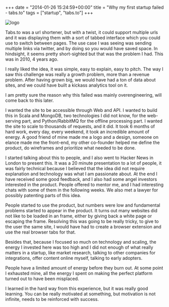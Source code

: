 +++
date = "2014-01-26 15:24:59+00:00"
title = "Why my first startup failed - tabs.to"
tags = ["startup", "tabs.to"]
+++


![logo](/attachments/logo.png "Tabs.to")

Tabs.to was a url shortener, but with a twist, it could support multiple urls and it was displaying them with a sort of tabbed interface which you could use to switch between pages. The use case I was seeing was sending multiple links via twitter, and by doing so you would have saved space. In hindsight, it seems pretty short-sighted but that was the problem I had. This was in 2010, 4 years ago.

I really liked the idea, it was simple, easy to explain, easy to pitch. The way I saw this challenge was really a growth problem, more than a revenue problem. After having grown big, we would have had a ton of data about sites, and we could have built a kickass analytics tool on it. 

I am pretty sure the reason why this failed was mainly overengineering, will come back to this later.

I wanted the site to be accessible through Web and API. I wanted to build this in Scala and MongoDB, two technologies I did not know, for the web-serving part, and Python/RabbitMQ for the offline processing part. I wanted the site to scale to thousands of requests, and it did. It took 6 months of hard work, every day, every weekend, it took an incredible amount of energy. A good friend of mine made me a logo and a design, someone on elance made me the front-end, my other co-founder helped me define the product, do wireframes and prioritize what needed to be done.

I started talking about this to people, and I also went to Hacker News in London to present this. It was a 20 minute presentation to a lot of people, it was fairly technical because I believed that the idea did not require explanation and technology was what I am passionate about. At the end I have received some good feedback, and I also had some angel investors interested in the product. People offered to mentor me, and I had interesting chats with some of them in the following weeks. We also met a lawyer for possibly patenting parts of this idea.

People started to use the product, but numbers were low and fundamental problems started to appear in the product. It turns out many websites did not like to be loaded in an frame, either by giving back a white page or escaping the frame. Resolving this was going to be really tricky, to give to the user the same site, I would have had to create a browser extension and use the real browser tabs for that.

Besides that, because I focused so much on technology and scaling, the energy I invested here was too high and I did not enough of what really matters in a startup, like market research, talking to other companies for integrations, offer content online myself, talking to early adopters.

People have a limited amount of energy before they burn out. At some point I exhausted mine, all the energy I spent on making the perfect platform turned out to have been misplaced.

I learned in the hard way from this experience, but it was really good learning. You can be really motivated at something, but motivation is not infinite, needs to be reinforced with success.